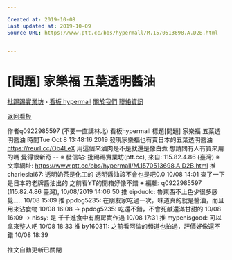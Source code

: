 ```yaml
---

Created at: 2019-10-08
Last updated at: 2019-10-09
Source URL: https://www.ptt.cc/bbs/hypermall/M.1570513698.A.D2B.html


---
```


# [問題] 家樂福 五葉透明醬油


[批踢踢實業坊](https://www.ptt.cc/bbs/) › [看板 hypermall](https://www.ptt.cc/bbs/hypermall/index.html) [關於我們](https://www.ptt.cc/about.html) [聯絡資訊](https://www.ptt.cc/contact.html)

[返回看板](https://www.ptt.cc/bbs/hypermall/index.html)

作者q0922985597 (不要一直講林北)
看板hypermall
標題\[問題\] 家樂福 五葉透明醬油
時間Tue Oct 8 13:48:16 2019
發現家樂福也有賣日本的五葉透明醬油 <https://reurl.cc/Ob4LeX> 用這個來滷肉是不是就還是像白煮 想請問有人有買來用的嗎 覺得很新奇 -- ※ 發信站: 批踢踢實業坊(ptt.cc), 來自: 115.82.4.86 (臺灣) ※ 文章網址: <https://www.ptt.cc/bbs/hypermall/M.1570513698.A.D2B.html>
推 charleslai67: 透明奶茶是化工的 透明醬油該不會也是吧0.0 10/08 14:01
查了一下是日本的老牌醬油出的 之前看YT的開箱好像不錯 ※ 編輯: q0922985597 (115.82.4.86 臺灣), 10/08/2019 14:06:50
推 eipduolc: 魯東西不上色少很多感覺..... 10/08 15:09
推 ppdog5235: 在朋友家吃過一次，味道真的就是醬油，而且用來沾食物 10/08 16:08
→ ppdog5235: 吃還不錯，不會死鹹還滿甘甜的 10/08 16:09
→ nissy: 是 千千進食中有廚房實作過 10/08 17:31
推 mypenisgood: 可以拿來整人吧 10/08 18:33
推 by160311: 之前看阿倫的頻道也拍過，評價好像還不錯 10/08 18:39

推文自動更新已關閉

